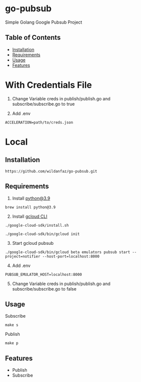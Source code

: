 # go-pubsub
Simple Golang Google Pubsub Project

## Table of Contents
- [Installation](#installation)
- [Requirements](#requirements)
- [Usage](#usage)
- [Features](#features)

# With Credentials File
1. Change Variable creds in publish/publish.go and subscribe/subscribe.go to true

2. Add .env
```
ACCELERATION=path/to/creds.json
```

# Local
## Installation
```
https://github.com/wildanfaz/go-pubsub.git
```

## Requirements
1. Install python@3.9
```
brew install python@3.9
```

2. Install [gcloud CLI](https://cloud.google.com/sdk/docs/install)

```
./google-cloud-sdk/install.sh
```

```
./google-cloud-sdk/bin/gcloud init
```

3. Start gcloud pubsub
```
./google-cloud-sdk/bin/gcloud beta emulators pubsub start --project=notifier --host-port=localhost:8000
```

4. Add .env
```
PUBSUB_EMULATOR_HOST=localhost:8000
```

5. Change Variable creds in publish/publish.go and subscribe/subscribe.go to false

## Usage
Subscribe
```
make s
```

Publish
```
make p
```

## Features
- Publish
- Subscribe
